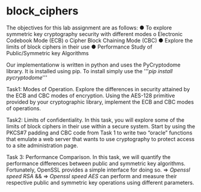 # block_ciphers
The objectives for this lab assignment are as follows: 
● To explore symmetric key cryptography security with different modes o Electronic Codebook Mode (ECB) o Cipher Block Chaining Mode (CBC)
● Explore the limits of block ciphers in their use 
● Performance Study of Public/Symmetric key Algorithms

Our implementationw is written in python and uses the PyCryptodome library. It is installed using pip. To install simply use the '''_pip install pycryptodome_'''

Task1: Modes of Operation. Explore the differences in security attained by the ECB and CBC modes of encryption. Using the AES-128 primitive provided by 
your cryptographic library, implement the ECB and CBC modes of operations.

Task2: Limits of confidentiality. In this task, you will explore some of the
limits of block ciphers in their use within a secure system. Start by using the
PKCS#7 padding and CBC code from Task 1 to write two “oracle” functions that
emulate a web server that wants to use cryptography to protect access to a site
administration page.

Task 3: Performance Comparison. In this task, we will quantify the performance differences between public and symmetric key algorithms.
Fortunately, OpenSSL provides a simple interface for doing so. => _Openssl speed RSA_ && => _Openssl speed AES_
can perform and measure their respective public and symmetric key operations using different parameters.
